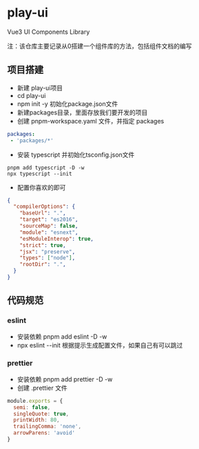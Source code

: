# play-ui

Vue3 UI Components Library

注：该仓库主要记录从0搭建一个组件库的方法，包括组件文档的编写


## 项目搭建
- 新建 play-ui项目
- cd play-ui
- npm init -y 初始化package.json文件
- 新建packages目录，里面存放我们要开发的项目
- 创建 pnpm-workspace.yaml 文件，并指定 packages

```yaml
packages:
 - 'packages/*'
```

- 安装 typescript 并初始化tsconfig.json文件
```shell
pnpm add typescript -D -w
npx typescript --init
```
- 配置你喜欢的即可
```json
{
  "compilerOptions": {
    "baseUrl": ".",
    "target": "es2016",
    "sourceMap": false,
    "module": "esnext",      
    "esModuleInterop": true,
    "strict": true,
    "jsx": "preserve",
    "types": ["node"],
    "rootDir": ".",
  }
}
```
## 代码规范

### eslint

- 安装依赖 pnpm add eslint -D -w
- npx eslint --init 根据提示生成配置文件，如果自己有可以跳过

### prettier

- 安装依赖 pnpm add prettier -D -w
- 创建 .prettier 文件
```javascript
module.exports = {
  semi: false,
  singleQuote: true,
  printWidth: 80,
  trailingComma: 'none',
  arrowParens: 'avoid'
}
```
